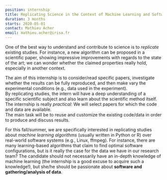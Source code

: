 ```yaml
---
position: internship
title: Replicating Science in the Context of Machine Learning and Software
duration: 3 months
starts: 2020-05-01
contact: Mathieu Acher
email: mathieu.acher@irisa.fr
---
```


One of the best way to understand and contribute to science is to *replicate* existing studies. 
For instance, a new algorithm can be proposed in a scientific paper, showing impressive improvements with regards to the state of the art; we can wonder whether the claimed properties really hold, especially in another context.  

The aim of this internship is to consider/read specific papers, investigate whether the results can be fully reproduced, and then make vary the experimental conditions (e.g., data used in the experiment).  
By replicating studies, the intern will have a deep understanding of a specific scientific subject and also learn about the scientific method itself. 
The internship is really *practical*: We will select papers for which the code and data are available.  
The main task will be to reuse and customize the existing code/data in order to produce and discuss results. 

For this fall/summer, we are specifically interested in replicating studies about *machine learning algorithms* (usually written in Python or R) over real-world software systems (e.g., Linux, ffmpeg). 
For instance, there are many learning-based algorithms that claim to find optimal software configurations, but is it really the case for the data we have in our research team?
The candidate should not necessarily have an in-depth knowledge of machine learning (the internship is a good excuse to acquire such a knowledge!), but she/he should be passionate about **software and gathering/analysis of data**. 
